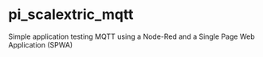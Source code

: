 # pi_scalextric_mqtt
Simple application testing MQTT using a Node-Red and a Single Page Web Application (SPWA)
